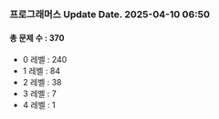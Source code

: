 ### 프로그래머스 Update Date. 2025-04-10 06:50
#### 총 문제 수 : 370
- 0 레벨 : 240
- 1 레벨 : 84
- 2 레벨 : 38
- 3 레벨 : 7
- 4 레벨 : 1
